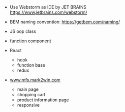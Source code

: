 - Use Webstorm as IDE by JET BRAINS https://www.jetbrains.com/webstorm/ 

- BEM naming convention: https://getbem.com/naming/


- JS oop
    class

- function component 

- React
    - hook
    - function base
    - redux

- www.mfs.mark2win.com
    - main page
    - shopping cart
    - product information page
    - responsive 